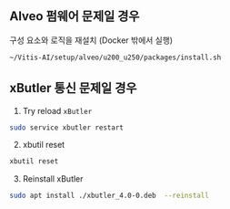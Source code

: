 
Alveo 펌웨어 문제일 경우
----

구성 요소와 로직을 재설치
(Docker 밖에서 실행)
```bash
~/Vitis-AI/setup/alveo/u200_u250/packages/install.sh
```

xButler 통신 문제일 경우
---

1. Try reload `xButler`
```bash
sudo service xbutler restart
```
2. xbutil reset
```bash
xbutil reset
```
3. Reinstall xButler
```bash
sudo apt install ./xbutler_4.0-0.deb  --reinstall
```
